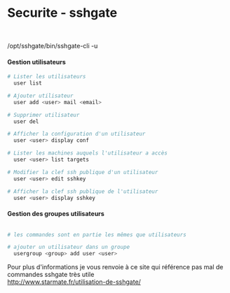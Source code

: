 Securite - sshgate
==
<br/>

/opt/sshgate/bin/sshgate-cli -u <user>

#### Gestion utilisateurs

```bash
# Lister les utilisateurs
  user list

# Ajouter utilisateur
  user add <user> mail <email>

# Supprimer utilisateur
  user del

# Afficher la configuration d'un utilisateur
  user <user> display conf

# Lister les machines auquels l'utilisateur a accès
  user <user> list targets

# Modifier la clef ssh publique d'un utilisateur
  user <user> edit sshkey

# Afficher la clef ssh publique de l'utilisateur
  user <user> display sshkey
```

#### Gestion des groupes utilisateurs

```bash

# les commandes sont en partie les mêmes que utilisateurs

# ajouter un utilisateur dans un groupe
  usergroup <group> add user <user>

```


Pour plus d'informations je vous renvoie à ce site qui référence pas mal de commandes sshgate très utile </br>
http://www.starmate.fr/utilisation-de-sshgate/





```
